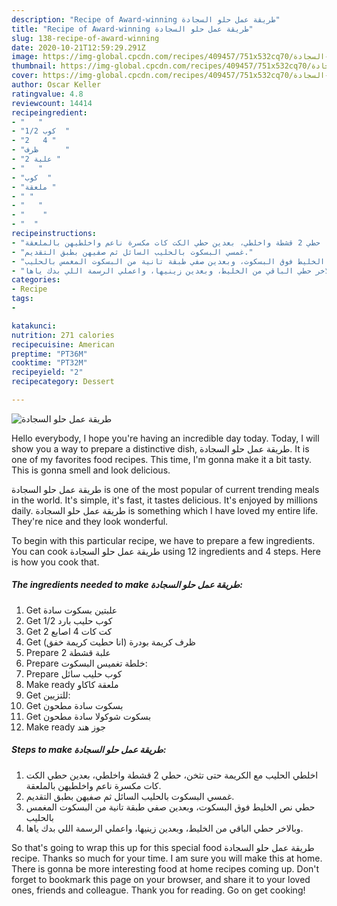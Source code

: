 ```yaml
---
description: "Recipe of Award-winning طريقة عمل حلو السجادة"
title: "Recipe of Award-winning طريقة عمل حلو السجادة"
slug: 138-recipe-of-award-winning
date: 2020-10-21T12:59:29.291Z
image: https://img-global.cpcdn.com/recipes/409457/751x532cq70/الصورة-الرئيسية-لوصفةطريقة-عمل-حلو-السجادة.jpg
thumbnail: https://img-global.cpcdn.com/recipes/409457/751x532cq70/الصورة-الرئيسية-لوصفةطريقة-عمل-حلو-السجادة.jpg
cover: https://img-global.cpcdn.com/recipes/409457/751x532cq70/الصورة-الرئيسية-لوصفةطريقة-عمل-حلو-السجادة.jpg
author: Oscar Keller
ratingvalue: 4.8
reviewcount: 14414
recipeingredient:
- "   "
- "1/2 كوب  "
- "2   4 "
- "ظرف      "
- "2 علبة "
- "   "
- "كوب  "
- "ملعقة "
- " "
- "   "
- "    "
- "  "
recipeinstructions:
- "اخلطي الحليب مع الكريمة حتی تثخن، حطي 2 قشطة واخلطي، بعدين حطي الكت كات مكسرة ناعم واخلطيهن بالملعقة."
- "غمسي البسكوت بالحليب السائل ثم صفيهن بطبق التقديم."
- "حطي نص الخليط فوق البسكوت، وبعدين صفي طبقة تانية من البسكوت المغمس بالحليب"
- "وبالاخر حطي الباقي من الخليط، وبعدين زينيها، واعملي الرسمة اللي بدك ياها."
categories:
- Recipe
tags:
- 

katakunci:  
nutrition: 271 calories
recipecuisine: American
preptime: "PT36M"
cooktime: "PT32M"
recipeyield: "2"
recipecategory: Dessert

---
```



![طريقة عمل حلو السجادة](https://img-global.cpcdn.com/recipes/409457/751x532cq70/الصورة-الرئيسية-لوصفةطريقة-عمل-حلو-السجادة.jpg)

Hello everybody, I hope you're having an incredible day today. Today, I will show you a way to prepare a distinctive dish, طريقة عمل حلو السجادة. It is one of my favorites food recipes. This time, I'm gonna make it a bit tasty. This is gonna smell and look delicious.

طريقة عمل حلو السجادة is one of the most popular of current trending meals in the world. It's simple, it's fast, it tastes delicious. It's enjoyed by millions daily. طريقة عمل حلو السجادة is something which I have loved my entire life. They're nice and they look wonderful.




To begin with this particular recipe, we have to prepare a few ingredients. You can cook طريقة عمل حلو السجادة using 12 ingredients and 4 steps. Here is how you cook that.

<!--inarticleads1-->

##### The ingredients needed to make طريقة عمل حلو السجادة:

1. Get  علبتين بسكوت سادة
1. Get 1/2 كوب حليب بارد
1. Get 2 كت كات 4 اصابع
1. Get ظرف كريمة بودرة (انا حطيت كريمة خفق)
1. Prepare 2 علبة قشطة
1. Prepare  خلطة تغميس البسكوت:
1. Prepare كوب حليب سائل
1. Make ready ملعقة كاكاو
1. Get  للتزيين:
1. Get  بسكوت سادة مطحون
1. Get  بسكوت شوكولا سادة مطحون
1. Make ready  جوز هند




<!--inarticleads2-->

##### Steps to make طريقة عمل حلو السجادة:

1. اخلطي الحليب مع الكريمة حتی تثخن، حطي 2 قشطة واخلطي، بعدين حطي الكت كات مكسرة ناعم واخلطيهن بالملعقة.
1. غمسي البسكوت بالحليب السائل ثم صفيهن بطبق التقديم.
1. حطي نص الخليط فوق البسكوت، وبعدين صفي طبقة تانية من البسكوت المغمس بالحليب
1. وبالاخر حطي الباقي من الخليط، وبعدين زينيها، واعملي الرسمة اللي بدك ياها.




So that's going to wrap this up for this special food طريقة عمل حلو السجادة recipe. Thanks so much for your time. I am sure you will make this at home. There is gonna be more interesting food at home recipes coming up. Don't forget to bookmark this page on your browser, and share it to your loved ones, friends and colleague. Thank you for reading. Go on get cooking!
